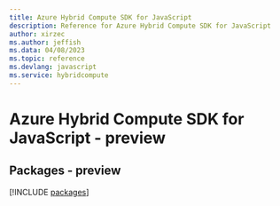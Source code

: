```yaml
---
title: Azure Hybrid Compute SDK for JavaScript
description: Reference for Azure Hybrid Compute SDK for JavaScript
author: xirzec
ms.author: jeffish
ms.data: 04/08/2023
ms.topic: reference
ms.devlang: javascript
ms.service: hybridcompute
---
```

# Azure Hybrid Compute SDK for JavaScript - preview
## Packages - preview
[!INCLUDE [packages](hybrid-compute-index.md)]